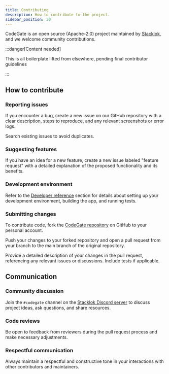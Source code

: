 ```yaml
---
title: Contributing
description: How to contribute to the project.
sidebar_position: 30
---
```


CodeGate is an open source (Apache-2.0) project maintained by
[Stacklok](https://www.stacklok.com), and we welcome community contributions.

:::danger[Content needed]

This is all boilerplate lifted from elsewhere, pending final contributor
guidelines

:::

## How to contribute

### Reporting issues

If you encounter a bug, create a new issue on our GitHub repository with a clear
description, steps to reproduce, and any relevant screenshots or error logs.

Search existing issues to avoid duplicates.

### Suggesting features

If you have an idea for a new feature, create a new issue labeled "feature
request" with a detailed explanation of the proposed functionality and its
benefits.

### Development environment

Refer to the [Developer reference](../development/index.md) section for details
about setting up your development environment, building the app, and running
tests.

### Submitting changes

To contribute code, fork the
[CodeGate repository](https://github.com/stacklok/codegate) on GitHub to your
personal account.

Push your changes to your forked repository and open a pull request from your
branch to the main branch of the original repository.

Provide a detailed description of your changes in the pull request, referencing
any relevant issues or discussions. Include tests if applicable.

## Communication

### Community discussion

Join the `#codegate` channel on the
[Stacklok Discord server](https://discord.gg/stacklok) to discuss project ideas,
ask questions, and share resources.

### Code reviews

Be open to feedback from reviewers during the pull request process and make
necessary adjustments.

### Respectful communication

Always maintain a respectful and constructive tone in your interactions with
other contributors and maintainers.
